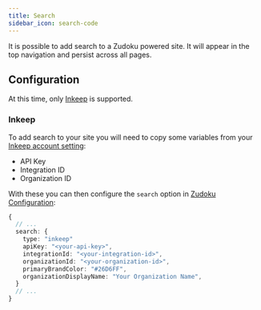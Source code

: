 ```yaml
---
title: Search
sidebar_icon: search-code
---
```


It is possible to add search to a Zudoku powered site. It will appear in the top navigation and persist across all pages.

## Configuration

At this time, only [Inkeep](https://inkeep.com/) is supported.

### Inkeep

To add search to your site you will need to copy some variables from your [Inkeep account setting](https://portal.inkeep.com/):

- API Key
- Integration ID
- Organization ID

With these you can then configure the `search` option in [Zudoku Configuration](/docs/configuration/overview):

```typescript
{
  // ...
  search: {
    type: "inkeep"
    apiKey: "<your-api-key>",
    integrationId: "<your-integration-id>",
    organizationId: "<your-organization-id>",
    primaryBrandColor: "#26D6FF",
    organizationDisplayName: "Your Organization Name",
  }
  // ...
}
```

